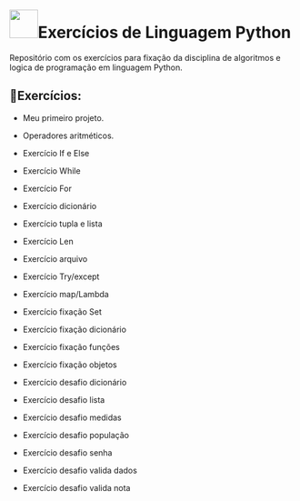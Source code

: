 

# <code><img height="50" src="C:\Users\giovanni.martins\git\ImpulsoTec\python_logo.png"></code>Exercícios de Linguagem Python

Repositório com os exercícios para fixação da disciplina de algoritmos e logica de programação em linguagem Python. 



##  :snake:Exercícios:

- Meu primeiro projeto. 

- Operadores aritméticos.

- Exercício If e Else

- Exercício While

- Exercício For

- Exercício dicionário

- Exercício tupla e lista

- Exercício Len

- Exercício arquivo

- Exercício Try/except

- Exercício map/Lambda

- Exercício fixação Set

- Exercício fixação dicionário

- Exercício fixação funções

- Exercício fixação objetos

- Exercício desafio dicionário

- Exercício desafio lista

- Exercício desafio medidas

- Exercício desafio população

- Exercício desafio senha

- Exercício desafio valida dados

- Exercício desafio valida nota

  

  






